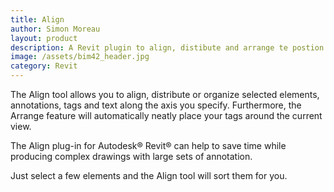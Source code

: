 ```yaml
---
title: Align
author: Simon Moreau
layout: product
description: A Revit plugin to align, distibute and arrange te postion of your model elements
image: /assets/bim42_header.jpg
category: Revit
---
```


The Align tool allows you to align, distribute or organize selected elements, annotations, tags and text along the axis you specify. Furthermore, the Arrange feature will automatically neatly place your tags around the current view.

The Align plug-in for Autodesk® Revit® can help to save time while producing complex drawings with large sets of annotation.

Just select a few elements and the Align tool will sort them for you.
